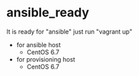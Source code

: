 # ansible_ready
It is ready for "ansible" just run  "vagrant up"

- for ansible host
    - CentOS 6.7
- for provisioning host
    - CentOS 6.7
